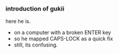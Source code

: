 ### introduction of gukii

here he is. 
- on a computer with a broken ENTER key
- so he mapped CAPS-LOCK as a quick fix
- still, its confusing.

